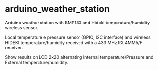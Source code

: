 # arduino_weather_station
Arduino weather station with BMP180 and Hideki temperature/humidity wireless sensor.

Local temperature e pressure sensor (GPIO, I2C interface) and wireless HIDEKI temperature/humidity received with a 433 MHz RX 4MM5/F receiver.

Show results on LCD 2x20 alternating Internal temperature/Pressure and External temperature/humidity.
